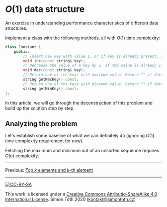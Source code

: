 # $`O(1)`$ data structure

An exercise in understanding performance characteristics of different data structures.

Implement a class with the following methods, all with $`O(1)`$ time complexity:

```C++
class Constant {
	public:
		// Insert new key with value 1, or if key is already present, increase it by 1.
		void inc(const string& key);
		// Decrease the value of a key by 1. If the value is already 1, remove it from the data structure.
		void dec(const string& key);
		// Return one of the keys with maximum value. Return "" if datastructure is empty.
		string getMaxKey() const;
		// Return one of the keys with minimum value. Return "" if datastructure is empty.
		string getMinKey() const;
};
```

In this article, we will go through the deconstruction of this problem and build up the solution step by step.

## Analyzing the problem

Let's establish some baseline of what we can definitely do (ignoring $`O(1)`$ time complexity requirement for now).

Fetching the maximum and minimum out of an unsorted sequence requires $`O(n)`$ complexity.

***

Previous: [Top $`k`$ elements and $`k`$-th element](https://tech.io/playgrounds/52679/common-coding-interview-questions-kth-element)

***

[![CC-BY-SA](https://i.creativecommons.org/l/by-sa/4.0/88x31.png)](http://creativecommons.org/licenses/by-sa/4.0/)

This work is licensed under a [Creative Commons Attributio-ShareAlike 4.0 International License](http://creativecommons.org/licenses/by-sa/4.0/).
Šimon Tóth 2020 (kontakt@simontoth.cz)
